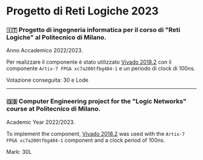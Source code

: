 # Progetto di Reti Logiche 2023
### :it: Progetto di ingegneria informatica per il corso di "Reti Logiche" al Politecnico di Milano. 
Anno Accademico 2022/2023.

Per realizzare il componente è stato utilizzato [Vivado 2018.2](https://www.xilinx.com/support/download/index.html/content/xilinx/en/downloadNav/vivado-design-tools/archive.html) con il componente `Artix-7 FPGA xc7a200tfbg484-1` e un periodo di clock di 100ns.

Votazione conseguita: 30 e Lode

***

### :gb: Computer Engineering project for the "Logic Networks" course at Politecnico di Milano. 
Academic Year 2022/2023.

To implement the component, [Vivado 2018.2](https://www.xilinx.com/support/download/index.html/content/xilinx/en/downloadNav/vivado-design-tools/archive.html) was used with the `Artix-7 FPGA xc7a200tfbg484-1` component and a clock period of 100ns.

Mark: 30L

